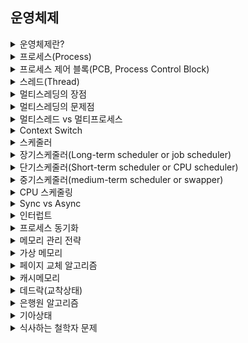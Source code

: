 
## 운영체제
<details>
<summary>운영체제란?</summary>
<div markdown="1">

시스템의 자원과 동작을 관리하는 소프트웨어이다.  
프로세스 관리, 저장장치 관리, 네트워킹 등의 기능을 수행한다.  

</div>
</details>

<details>
<summary>프로세스(Process)</summary>
  <br>
<div markdown="1">

  프로세스는 실행중인 프로그램이다.  
  하나 이상의 스레드를 포함한다.  
  운영체제로부터 주소 공간, 메모리 등을 할당 받으며 각각의 프로세스는 고유의 공간과 자원을 할당 받는다.   
  
</div>
</details>
<details>
<summary>프로세스 제어 블록(PCB, Process Control Block)</summary>
  <br>
<div markdown="1">

   PCB 는 특정 프로세스에 대한 중요한 정보를 저장하고 있는 운영체제의 자료구조이다.  
  운영체제는 프로세스의 생성과 동시애 고유한 PCB 를 생성한다.  
  프로세스 전환이 발생하면 기존 작업 내용을 PCB 에 저장하고 다시 PCB 에서 작업 내용을 불러와 다시 작업을 수행한다.  
  프로세스 식별자(PID), 프로세스상태, 프로그램 카운터 등이 저장된다. 
</div>
</details>
<details>
<summary>스레드(Thread)</summary>
  <br>
<div markdown="1">
  
  스레드는 프로세스 안에서 실행되는 작업의 단위 이다.  
  동일 프로세스 내의 스레드 끼리는 서로 전역변수나 힙 영역을 공유할 수 있다.  
  스레드마다 독립된 스택이 할당된다.
</div>
</details>
<details>
<summary>멀티스레딩의 장점</summary>
  <br>
<div markdown="1">
  
  멀티프로세스에 비해서 메모리 공간과 자원의 소모가 줄어들게 된다.  
  스레드 간의 통신을 위해 별도의 자원을 이용하지 않아도 전역 변수 공간이나 힙 영역을 통해 데이터 공유가 가능하다.  
  캐시 메모리를 비울 필요가 없기 때문에 Context Switch 가 빠르다.  
  
</div>
</details>
<details>
<summary>멀티스레딩의 문제점</summary>
  <br>
<div markdown="1">
  
  멀티프로세스의 경우는 자원에 대한 동시접근 문제를 신경쓰지 않아도 되지만 멀티스레딩의 경우는 다르다.  
  스레드 간의 데이터를 공유하기 때문에 동기화 작업이 필요하다.  
  동기화 작업으로 인해 병목 현상이 일어날 수 있으며 성능 저하가 발생할 수 있다.
</div>
</details>
<details>
<summary>멀티스레드 vs 멀티프로세스</summary>
  <br>
<div markdown="1">
  
  멀티스레드는 멀티프로세스에 비해 메모리 소모가 적고 Context Switch 가 빠르다는 장점이 있다.  
  하지만 오류로 인해 하나의 스레드가 종료되면 전체 스레드가 종료될 수 있다는 점과 동기화 문제를 가지고 있다.  
  멀티프로세스는 하나의 프로세스가 종료되더라도 다른 프로세스에 영향을 주지 않지만 자원의 소모가 많다는 단점이 있다.  
  대상 시스템의 특징에 따라 적합한 동작 방식을 선택해야 한다.
</div>
</details>
<details>
<summary>Context Switch</summary>
  <br>
<div markdown="1">
  
  현재 CPU 를 사용중인 프로세스의 CPU 제어권이 다른 프로세스로 이양되는 과정이다.  
  Context Switch 에 사용되는 메모리, 시간을 오버헤드라 한다.  
    
  스레드가 프로세스보다 빠른 이유는 컨텍스트 스위칭 때문이다.  
  멀티스레드 환경에서는 컨텍스트 스위칭이 드물게 일어난다.  
  스레드는 공유하는 데이터(code, data, heap) 가 있기 때문에 PCB 의 stack 영역만 스위칭을 하기 때문에 비용이 적게 든다.  
  
 
</div>
</details>
<details>
<summary>스케줄러</summary>
  <br>
<div markdown="1">
  
  CPU 를 효율적으로 사용하기 위해 어떤 프로세스에게 자원을 할당할지를 결정하는 운영체제 커널의 모듈이다.  
  현재 시스템 내에 모든 있는 모든 프로세스의 집합인 Job Queue  
  현재 메모리 내에 있으면서 실행을 대기하는 프로세스의 집합인 Ready Queue  
  I/O 작업을 대기하고 있는 프로세스의 집합인 Device Queue  
  세 가지  종류의 Queue 가 존재한다.
</div>
</details>
<details>
<summary>장기스케줄러(Long-term scheduler or job scheduler)</summary>
  <br>
<div markdown="1">
  
  작업 스케줄러라고도 불린다.  
  어떤 프로세스를 Ready Queue 에 삽입할지 결정하는 역할을 한다.  
  현대의 시분할 시스템에서는 일반적으로 장기 스케줄러를 사용하지 않는 경우가 대부분이다.  
  new -> ready 
</div>
</details>
<details>
<summary>단기스케줄러(Short-term scheduler or CPU scheduler)</summary>
  <br>
<div markdown="1">
  
  Ready Queue 에 존재하는 프로세스 중 어떤 프로세스를 running 시킬 지(CPU 할당) 결정하는 역할이다.  
  일반적으로 스케줄러라 함은 단기 스케줄러를 의미하며 단기 스케줄러는 미리 정해진 스케줄링 알고리즘에 따라 CPU 를 할당할 프로세스를 선택한다.  
  ready -> running -> wating -> ready
</div>
</details>
<details>
<summary>중기스케줄러(medium-term scheduler or swapper)</summary>
  <br>
<div markdown="1">
</div>
  
  메모리의 적재된 프로세스의 수를 동적으로 조절하기 위한 스케줄러이다.  
  메모리가 부족한 경우 여유 공간을 얻기 위해 프로세스를 통째로 메모리에서 디스크로 이동 시키는 스왑 아웃을 수행한다.  
  suspended
</details>
<details>
  <summary>CPU 스케줄링</summary>  
  <br>
  <div markdown="1">
    
  비선점형 방식과 선점형 방식이 존재한다.  
  비선점형은 CPU 를 획등한 프로세스가 스스로 CPU 를 반납하기 전까지 CPU 를 뺏기지 않는 방법이다.  
  선점형 방식은 프로세스가 CPU 를 계속 사용하기를 원하더라도 강제로 CPU 를 회수 할 수 있는 방법이다.                                  
    
  
  **FCFS(First Come Fisrt Served)**  
  Ready Queue 에 들어온 순서대로 CPU 를 할당하는 비선점형 방식이다.  
  CPU 버스트가 짧은 프로세스가 먼저 Ready Queue 에  
    
  **SJF(Shortest - Job - First)**  
  CPU 버스트가 가장 짧은 프로세스에게 CPU 를 먼저 할당하는 방식이다.  
  평균 대기시간을 가장 짧게 하는 알고리즘으로 알려져 있다.  
  SJF 는 비선점형과 선점형 두 가지 방식으로 구현된다.  
                                                          
  **SJF 비선점형 스케줄링** :  
  도착 순서에 상관 없이 CPU 버스트가 짧은 프로세스에게 CPU 를 할당한다.  
  (비선점형 이기에 이미 할당된 CPU 를 뺏지는 않는다.)   
    
  **우선순위 스케줄링**  
  우선순위가 높은 프로세스에게 CPU 를 할당하는 방식이다.  
  비선점형과 선점형 두 가지로 구현 가능하다.  
  선점형의 경우 더 높은 우선순위의 프로세스가 도착하는 경우 실행중인 프로세스를 멈추고 CPU 를 선점한다.  
  비선점형의 경우 더 높은 우선순위의 프로세스가 도착하는 경우 Ready Queue 에 Head 에 프로세스를 넣는다.  
  기아현상, 무기한봉쇄 발생 -> aging 으로 해결(대기 시간이 길어지는 경우 우선순위를 조금씩 높여주는 방법)  
    
  **Round Robin 스케줄링**  
  선점형 방식이다.  
  시분할 시스템의 성질을 잘 황용한 가장 현대적인 CPU 방식이다.  
  각 프로세스가 CPU 를 연속적으로 사용할 수 있는 시간을 제한하여 이 시간이 경과하면 CPU 를 회수하여 다른 프로세스에게 할당한다.  
  CPU 를 연속적으로 사용할 수 있는 최대 시간을 할당 시간(Quantum Time) 이라 한다.  
  할당 시간이 지나면 프로세스는 CPU 를 빼앗기고 Ready Queue 의 맨 뒤로 돌아간다.  
  할당 시간이 너무 길면 FCFS 와 같게되며 너무 짧은 경우 잦은 Context Switch 로 인해 오버헤드가 발생한다.  
  CPU 버스트 시간이 짧은 프로세스가 CPU 를 빨리 할당받게 하는 동시에 CPU 버스트 시간이 긴 프로세스가 불이익을 당하지 않도록 하는 것이다.  
  프로세스의 대기 시간이 자신의 CPU 버스트 시간에 비례해 증가하므로 공정한 스케줄링이라 할 수 있다.
  
</div>
</details>
<details>
<summary>Sync vs Async</summary>
  <br>
<div markdown="1">

  **Sync(동기)**  
  메스드의 실행과 동시에 반환 값이 기대되는 경우이다.  
  메소드 실행 시 값이 반환되기 전까지 blocking 되어 있다.  
    
  **Async(비동기)**  
  메소드의 실행과 동시에 반환 값이 기대되지 않는 경우이다.  
  메소드 실행 시 blocking 되지 않고 이벤트 큐에 넣거아 백그라운드 스레드에게 해당 task 를 위임하고 바로 다음 코드를 실행하기 때문에 기대되는 값이 바로 반환되지 않는다.  
  
</div>
</details>
<details>
<summary>인터럽트</summary>
  <br>
<div markdown="1">
  
  프로그램을 실행하는 도중에 예기치 않은 상황이 발생할 경우 현재 실행 중인 작업을 즉시 중단하고, 발생된 상황에 대한 우선 처리가 필요함을 CPU 에게 알리는 것이다.  
  해당 상황을 처리한 뒤 다시 기존의 일을 진행한다.  
  CPU 의 하드웨어 신호에 의해 발생하는 외부/내부(Trap) 인터럽트  
  명령어의 수행에 의해 발생하는 소프트웨어 인터럽트  
    
  폴링 방식 : 사용자가 명령어를 사용해 핀의 값을 계속 읽어 변화를 알아내는 방식  
  인터럽트 방식 : MCU 자체가 하드웨어적으로 변화를 체크하여 변화 시에만 일정한 동작을 하는 방식  
    
  인터럽트 방식은 하드웨어의 지원을 받아야 하지만, 폴링 방식에 비해 신속한 대응이 가능하다. 따라서 실시간 대응이 필요한 경우 필수적이다.  
</div>
</details>
<details>
<summary>프로세스 동기화</summary>
  <br>
<div markdown="1">
  
  임계영역(Critical Section) : 동일한 자원에 동시에 접근하는 작업을 실행하는 영역을 임계영역이라 한다.  
  한번에 하나의 프로세스만 이용하게끔 보장해줘야 하는 영역이다.  
    
  
  **임계영역 문제 해결 조건**  
  1. 상호 배제(Mutual Exclution)  
    하나의 프로세스가 임계영역에서 실행 중이라면, 다른 프로세스는 임계영역에 들어올 수 없다.    
  2. 진행(Progress)  
    임계영역에서 실행중인 프로세스가 없는 경우 별도의 동작이 없는 프로세스들만 임계영역에 진입 후보로서 참여할 수 있다.  
  3. 한정 대기(Bounded Wating)  
    다른 프로세스의 기아(Starvation) 을 방지하기 위해, 한번 임계영역에 들어갔던 프로세스는 이후 진입 횟수에 제한이 있어야 한다.  
    
  **해결방법**  
  **1. Lock**  
    하나의 스레드나 프로세스가 자원을 사용하고 이는 동안에는 다른 스레드나 프로세스가 접근하지 못하도록 하는 방식이다.  
  무한루프문을 통해 구현한다.(Lock 해제를 기다리는 스레드나 프로세스는 이 무한루프에 갇혀있다.)  
    
  특정한 상황에서는 제대로 작동하지 않는다.  
  무한루프를 돌게끔 변수의 값을 변경하기 전 인터럽트가 걸려 값을 변경하지 못하고 다른 스레드가 Lock 함수에 들어오게 된다면 두 개의 스레드가 임계영역에 동시접근을 하는 상황이 발생한다.  
    
  **2.Semaphores**  
    Binary Semaphores : Mutex 라 불리며 0과 1 사이의 값만 사용하며, 다중 프로세스들 사이의 임계영역 문제를 해결하기 위해 사용한다.  
    Counting Semaphores : 가용한 개수를 가진 자원에 대한 접근 제어용으로 사용되며, Semaphores 는 그 가용한 자원의 개수로 초기화 된다.  
    
  **Mutex 와 Lock 의 차이점  
    Lock 과 Mutext 는 임계영역의 락이 풀릴 때까지 기다려야 한다는 공통점이 있다.  
  하지만 Lock 은 락이 걸려 있는 경유 CPU 를 양보하지 않는다.  
  Mutex 는 락이 풀리기를 기다리면서 Context Switch 를 실행한다. 병렬 처리가 가능하지만 Context Switch 에서 발생하는 오버헤드 문제가 있다.  
    
  
 **3. Monitor**  
    하나의 프로세스 내에 다른 스레드 사이의 임계영역 문제를 해결한다.  
  Semaphores 와 비슷하지만 사용이 더 간단하다. (락 획득 및 해제와 관련된 모든 부분을 다 처리해준다.)
  
</div>
</details>
<details>
<summary>메모리 관리 전략</summary>
  <br>
<div markdown="1">
  
  **Swapping**  
  메모리의 관리를 위해 사용되는 기법이다.  
  Round Robin 과 같은 스케줄링의 다중 프로그래밍 환경에서 CPU 할당 시간이 끝난 프로세스의 메모리를 보조 기억장치(e.g. hdd) 로 내보내고 다른 프로세스의 메모리를 불러 들인다.  
    
  
    swap-in : ->주기억장치(RAM)  
    swap-out : ->보조기억장치  
    
  **단편화(Fragmentation)**  
  사용 가능한 메모리가 존재하지만 할당이 불가능한 상태를 메모리 단편화라 한다.  
  프로세스들이 차지하는 메모리 틈 사이에 사용하지 못할 만큼의 작은 자유 공간들이 생기는데, 이것이 단편화이다.  
    
  **내부 단편화**  
  프로세스가 필요한 메모리 크기보다 더 많은 크기를 할당받아 사용하는 메모리 공간을 제외하고 낭비되는 공간이 생기면 이를 내부 단편화라 한다.  
  ->**Segmentation 기법**  
  가상메모리를 논리적인 단위인 세그먼트로 분할하여 메모리를 할당한다.  
  프로세스가 필요한 크기게 맞게 할당해주어 내부 단편화를 막는다.  
  각 세그먼트는 적재될 빈 공간을 찾아 할당되며 연속적인 공간에 저장된다.  
  세그먼트 테이블이 필요하다.(세그먼트 시작주소와 길이정보를 가진 테이블)  
    
  **외부 단편화**  
  메모리의 할당과 해제가 반복되면서 할당된 메모리 사이의 빈 공간이 생기게 되고, 총 메모리 공간은 충분하지만 할당이 될 수 없는 것을 외부 단편화라 한다.  
    
  ->**Paging 기법**  
  가상메모리를 같은 크기의 페이지로 미리 나누고 프로세스에게 할당해준다.  
  프로세스가 필요한 만큼 할당하는게 아닌 같은 크기의 페이지로 나눈 것을 할당하기 때문에 꽉 채워 쓰지 않는 경우가 있어 내부 단편화가 발생할 수 있다.  
  연속적이지 않은 공간도 활용할 수 있기 때문에 외부 단편화를 해결할 수 있다.  
  
  
    외부단편화 : 메모리 공간 중 사용하지 못하게 되는 일부분이다.  
    내부단편화 : 프로세스가 사용하는 메모리 공간에 포함된 남는 부분이다.  
      
  압축 : 외부 단편화를 해소하기 위해 프로세스가 사용하는 공강들을 한쪽으로 몰아 자유공간을 확보하는 방법이다. (효율이 낮음)  
    
  **Paging**  
  하나의 프로세스가 사용하는 메모리 공간이 연속적이어야 한다는 제약을 없애는 메모리 관리 방법이다.  
  외부단편화와 압축 작업의 문제를 해소하기 위해 생긴 방법론이다.  
  물리 메모리는 Frame 이라는 고정 크기로 분리되어 있고, 논리 메모리(프로세스가 점유하는 메모리) 는 페이지라 불리는 고정 크기의 블록으로 분리된다.  
  논리 메모리는 물리 메모리에 저장될 때, 연속적일 필요가 없고 물리 메모리의 남는 프레임에 적절히 배치됨으로 외부 단편화를 해결할 수 있다.  
  하지만 내부단편와 문제의 비중이 늘어나게 된다.  
    
  **Segmentation**  
  논리 메모리와 물리 메모리를 같은 크기의 블록이 아닌, 서로 다른 크기의 논리적 단위인 세그먼트로 분할한다.  
  세그먼트 테이블에는 각 세그먼트의 기준과 한계를 저장한다.  
    
  서로 다른 크기의 세그먼트들이 메모리에 적재되고 제거되는 일이 반복되다 보면, 자유 공간들이 많은 수의 작은 조각들로 나누어져 못 쓰게 될 수도 있다.(외부단편화)
</div>
</details>
<details>
<summary>가상 메모리</summary>
  <br>
<div markdown="1">
  
  **가상 메모리**  
    
   프로세스 전체가 메모리 내에 올라오지 않더라도 실행이 가능하도록 하는 기법이다.  
    각 프로그램에 실제 메모리 주소가 아닌 가상의 메모리 주소를 주는 방식이다.  
    프로그램이 물리 메모리보다 커도 된다는 장점이 있다.  
    
  ex) 하나의 프로그램이 실행의 필요한 논리 메모리가 100mb, 하지만 실제로 실행에 필요한 메모리 공간은 40mb 라면 실제 물리 메모리에는 40mb 만 올리고, 나머지 60mb 은 필요시에 물리 메모리에 요구한다.  
    
  **Demanding Paging(요구페이징)**  
      
   프로그램 실행 시에 프로그램 전체를 물리 메모리에 적재하는 대신, 초기에 필요한 것들만 적재하는 전략을 요구페이징이라 한다.  
    가상 메모리 시스템에서 많이 사용된다.  
    가상 메모리는 일반적으로 페이지로 관리된다.  
    한 번도 접근되지 않은 페이지는 물리 메모리에 적재되지 않는다.

</div>
</details>
<details>
<summary>페이지 교체 알고리즘</summary>
  <br>
<div markdown="1">
  
  **Page Fault** : 프로그램이 자신의 주소 공간에는 존재하지만 시스템의 RAM 에는 현재 없는 데이터나 코드에 접근을 시도할 경우 발생하는 현상 (페이지 부재)  
    
  페이지 부재 발생 -> 새로운 페이지 할당 해야함 -> 현재 할당된 페이지 중 어떤 것을 교체할 지 결정하는 방법  
    
  가상 메모리는 요구 페이지 기법을 통해 필요한 페이지만 메모리에 적재한다. 하지만 결국엔 메모리가 가득 차게 된다. 이 때 추가로 페이지를 가져오기 위해 기존의 페이지를 out 해야 한다. 어떤 페이지를 out 할지 결정하는 방법이다.  
    
  **FIFO(First-In First-Out) 알고리즘**  
    Victim Page : 메모리에 먼저 올라온 페이지  
    초기화 코드에 적용하기 좋다.  
    
  **OPT(Optimal Page Replacement) 알고리즘**  
    Victim Page : 앞으로 가장 사용하지 않을 페이지  
    FIFO에 비해 페이지 부재의 횟수를 많이 감소 시킬 수 있다.  
    하지만 실질적으로 앞으로 잘 사용되지 않을 것이라는 보장이 없기 때문에 수행하기 어려운 알고리즘이다.  
    
  **LRU(Least-Recently-Used) 알고리즘**  
    Victim Page : 최근에 사용하지 않은 페이지  
    실질적으로 사용이 가능한 알고리즘  
    OPT 보다 덜 효율적일 수 있으나 실제로 사용 가능한 알고리즘 중 최선이다.  
    
  **교체 방식**  
    Global 교체 : 메모리 상의 모든 프로세스 페이지에 대해 교체하는 방식  
    Local 교체 : 메모리 상의 자기 프로세스 페이지에서만 교체하는 방식  
    (Victim page 선정 기준 차이)
</div>
</details>
<details>
<summary>캐시메모리</summary>
  <br>
<div markdown="1">
  
  주기억장치에 저장된 내용의 일부를 임시로 저장해두는 기억장치이다.  
  CPU와 주기억장치의 속도 차이로 인한 성능 저하를 방지하기 위한 방법이다.  
  CPU 가 이미 봤던 거에 대해 재접근할 때, 메모리 참조 및 인출 과정에 대한 비용을 줄이기 위해 캐시에 저장해둔 데이터를 활용한다.  
    
  **Hit** : 캐시 기억장치에 명령이 존재  
  **Miss** : 캐시 기억장치에 명령이 존재하지 않음  
    
  적중율(Hit Rate) 을 극대화 시키기 위해 데이터 지역성의 원리를 사용한다.  
    
  **지역성** : 기억 장치 내의 정보를 균일하게 액세스 하는 것이 아니라 한 순간에 특정 부분을 집중적으로 참조하는 특성  
    
  **시간지역성** : 최근에 참조된 주소의 내용은 곧 다음에도 참조되는 특성  
  **공간지역성** : 실제 프로그램이 참조된 주소와 인접한 주소의 내용이 다시 참조되는 특성  
    
  **캐싱라인**  
  캐시에서 목적 데이터에 바로 접근할 수 있도록 캐시에 데이터를 저장할 때 특정 자료구조를 사용하여 묶음으로 저장하게 되는데 이를 캐싱라인이라 한다.  
  캐시에 저장하는 데이터와 데이터의 메모리 주소를 함께 저장하여 빠르게 원하는 정보를 찾을 수 있다. (set 이나 map 등 활용)
  
</div>
</details>
<details>
<summary>데드락(교착상태)</summary>
  <br>
<div markdown="1">
    
  **둘 이상의 프로세스들이 자원을 점유한 상태에서 서로에게 자원을 요구하며 무한정 대기하는 현상**  
    
  
  프로세스가 자원을 얻지 못해서 다음 처리를 하지 못하는 상태이다.  
  시스템에서 한정된 자원을 여러 곳에서 사용하려고 할 때 발생한다.  
    
  멀티 프로그래밍 환경에서 한정된 자원을 얻기 위해 서로 경쟁하는 상황이 발생  
  한 프로세스가 자원을 요청했을 때, 동시에 그 자원을 사용할 수 없는 상황이 발생할 수 있음  
  이 때 프로세스는 대기 상태로 들어감  
  대기 상태로 들어간 프로세스들이 실행 상태로 변경될 수 없을 때 교착상태 발생  
    
  **발생조건**  
    
  
  **4가지 모두 성립해야 데드락 발생**  
  
    **1. 상호 배제(Mutual Extension)**    
    자원은 한번에 한 프로세스만 사용할 수 있다.  
    **2. 점유 대기(Hold and Wait)**  
    최소한 하나의 자원을 점유하고 있으면서 다른 프로세스에 할당되어 사용하고 있는 자원을 추가로 점유하기 위해 대기하는 프로세스가 존재해야 함  
    **3. 비선점(No Preemption)**  
    다른 프로세스에 할당된 자원은 사용이 끝날 때까지 강제로 뺏을 수 없음  
    **4. 순환 대기(Circular Wait)**  
    프로세스의 집합에서 순환 형태로 자원을 대기하고 있어야 함  
    
  **데드락 처리**  
    
    **1.예방(Prevention)**  
    교착 상태 발생 조건 중 하나를 제거하여 해결한다.  
    **2.회피(Avoidance)**  
    교착상태가 발생할 가능성을 배제하지 않고 교착상태 발생 시 적절히 피해 가는 방법    
    은행원 알고리즘  
      
    **3.탐지(Detection)**  
    시스템에 교착상태가 발생했는지 점검하여 교착상태에 있는 프로세스와 자원을 발견하는 것이다.  
    교착상태 발견 알고리즘와 자원 할당 그래프를 통해 탐지 과정에서 오버헤드 발생  
  
    **4.회복(Recovery)**  
    교착 상태를 일으킨 프로세스를 종료하거나, 할당된 자원을 해제시켜 회복시키는 방법  
    
  
    교착 상태의 프로세스를 모두 중지하거나, 교착 상태가 제거될 때가지 하나씩 프로세스 중지  
    교착상태에 있는 프로세스가 점유하고 있는 자원을 선점하여 일시정지 시키고 다른 프로세스에게 자원을 할당  
  
    
  
  
</div>
</details>
<details>
<summary>은행원 알고리즘</summary>
  <br>
<div markdown="1">
  
  프로세스가 자원을 요청하면 시스템이 안전상태에 머무르게 되는지 판단하고 안전하다면 자원을 할당한다.  
    
  안전상태 : 시스템이 교착상태를 일으키지 않으면서 각 프로세스가 요구한 최대 요구량만큼 자원을 할당해 줄 수 있는 상태로 안전 순서열이 존재하는 상태
</div>
</details>
<details>
<summary>기아상태</summary>
  <br>
<div markdown="1">
  
  특정 프로세스가 우선 순위가 낮아 잦원을 계속 할당받지 못하는 상태이다. 
  
</div>
</details>
<details>
<summary>식사하는 철학자 문제</summary>
  <br>
<div markdown="1">
  
  데드락 상태를 설명하기 위한 문제이다.  
  모든 철학자가 동시에 자신의 왼쪽 포크를 잡는다면, 모든 철학자들이 자기 오른쪽 포크가 사용 가능할 때까지 기다려야 한다.  
  모든 철학자들은 영원히 오른쪽 포크를 기다린다.  
  
</div>
</details>
